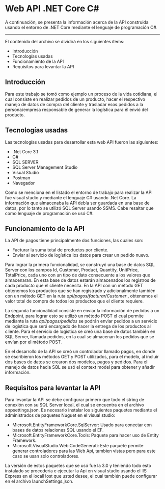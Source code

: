 
# Web API .NET Core C#

A continuación, se presenta la información acerca de la API construida usando el entorno de .NET Core mediante el lenguaje de programación C#.

------------
El contenido del archivo se dividirá en los siguientes ítems:

- Introducción
- Tecnologías usadas
- Funcionamiento de la API
- Requisitos para levantar la API

## Introducción

Para este trabajo se tomó como ejemplo un proceso de la vida cotidiana, el cual consiste en realizar pedidos de un producto, hacer el respectivo manejo de datos de compra del cliente y trasladar esos pedidos a la persona/empresa responsable de generar la logística para él envió del producto.

## Tecnologías usadas
Las tecnologías usadas para desarrollar esta web API fueron las siguientes:
- .Net Core 3.1
- C#
- SQL SERVER
- SQL Server Management Studio
- Visual Studio
- Postman
- Navegador

Como se menciona en el listado el entorno de trabajo para realizar la API fue visual studio y mediante el lenguaje C# usando .Net Core. La información que almacenaba la API debía ser guardada en una base de datos, por lo tanto se utilizó SQL Server usando SSMS. Cabe resaltar que como lenguaje de programación se usó C#.

## Funcionamiento de la API
La API de pagos tiene principalmente dos funciones, las cuales son:
- Facturar la suma total de productos por cliente.
- Enviar al servicio de logística los datos para crear un pedido nuevo.

Para lograr la primera funcionalidad, se construyó una base de datos SQL Server con los campos Id, Customer, Product, Quantity, UnitPrice, TotalPrice, cada uno con un tipo de dato consecuente a los valores que almacenaran. En esta base de datos estarán almacenados los registros de cada producto que el cliente necesita. 
En la API con un método GET obtenemos los productos que se han registrado y adicionalmente también con un método GET en la ruta *api/pagos/facturar/Customer* , obtenemos el valor total de compra de todos los productos que el cliente requiere.

La segunda funcionalidad consiste en enviar la información de pedidos a un Endpoint, para lograr esto se utilizó un método POST el cual permite mediante la ruta  *api/pagos/pedidos* se podrán enviar pedidos a un servicio de logística que será encargado de hacer la entrega de los productos al cliente. Para el servicio de logística se creó una base de datos también en SQL Server, llamada pedidos, en la cual se almacenan los pedidos que se envían por el método POST.

En el desarrollo de la API se creó un controlador llamado pagos, en donde se escribieron los métodos GET y POST utilizados, para el modelo, al incluir dos bases de datos se crearon dos modelos, pagos y pedidos. Para el manejo de datos hacia SQL se usó el context model para obtener y añadir información.

## Requisitos para levantar la API

Para levantar la API se debe configurar primero que todo el string de conexión con su SQL Server local, el cual se encuentra en el archivo appsettings.json. 
Es necesario instalar los siguientes paquetes mediante el administrados de paquetes Nuguet en el visual studio:
- Microsoft.EntityFrameworkCore.SqlServer: Usado para conectar con bases de datos relaciones SQL usando el EF.
- Microsoft.EntityFrameworkCore.Tools: Paquete para hacer uso de Entity Framework.
- Microsoft.VisualStudio.Web.CodeGenerati: Este paquete permite generar controladores para las Web Api, tambien vistas pero para este caso se usan solo controladores.

La versión de estos paquetes que se usó fue la 3.0 y teniendo todo esto instalado se procedería e ejecutar la Api en visual studio usando el IIS Express en el localHost que usted desee, el cual también puede configurar en el archivo launchSettings.json.
